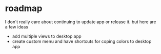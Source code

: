 # roadmap

I don't really care about continuing to update app or release it.
but here are a few ideas


- add multiple views to desktop app
- create custom menu and have shortcuts for coping colors to desktop app
